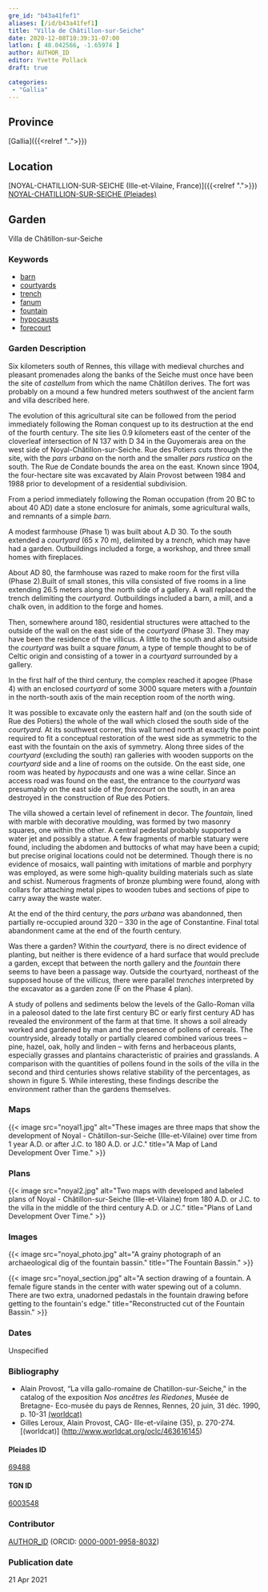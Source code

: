```yaml
---
gre_id: "b43a41fef1"
aliases: [/id/b43a41fef1]
title: "Villa de Châtillon-sur-Seiche"
date: 2020-12-08T10:39:31-07:00
latlon: [ 48.042566, -1.65974 ]
author: AUTHOR_ID
editor: Yvette Pollack
draft: true

categories:
 - "Gallia"
---
```


## Province
[Gallia]({{<relref "..">}})

## Location

[NOYAL-CHATILLION-SUR-SEICHE (Ille-et-Vilaine, France)]({{<relref ".">}}) \
[NOYAL-CHATILLION-SUR-SEICHE (Pleiades)](https://pleiades.stoa.org/places/69488)

<!--### Location Description-->

<!-- LEAVE THIS BLANK FOR NOW -->

<!--## Sublocation-->

<!--
[AREA WITHIN LOCATION, LIKE “PALATINE HILL”](GEOREFERENCE LINK)
A sublocation is any area larger than an individual garden, but located within a location. I would always try to include a link to a controlled vocabulary here if possible. This ID may well be different from the Garden ID, e.g., Pompeii versus a Garden in one of the houses which has its own Pleiades ID.
-->

<!--### Sublocation Description-->

<!-- DESCRIPTION -->

## Garden
Villa de Châtillon-sur-Seiche

### Keywords
- [barn](http://vocab.getty.edu/page/aat/300004900)
- [courtyards](http://vocab.getty.edu/page/aat/300004095)
- [trench](http://vocab.getty.edu/page/aat/300008022)
- [fanum](http://vocab.getty.edu/page/aat/300400628)
- [fountain](http://vocab.getty.edu/page/aat/300006179)
- [hypocausts](http://vocab.getty.edu/page/aat/300004277)
- [forecourt](http://vocab.getty.edu/page/aat/300004104)


### Garden Description

Six kilometers south of Rennes, this village with medieval churches and pleasant promenades along the banks of the Seiche must once have been the site of *castellum* from which the name Châtillon derives. The fort was probably on a mound a few hundred meters southwest of the ancient farm and villa described here.

The evolution of this agricultural site can be followed from the period immediately following the Roman conquest up to its destruction at the end of the fourth century. The site lies 0.9 kilometers east of the center of the cloverleaf intersection of N 137 with D 34 in the Guyomerais area on the west side of Noyal-Châtillon-sur-Seiche. Rue des Potiers cuts through the site, with the *pars urbana* on the north and the smaller *pars rustica* on the south. The Rue de Condate bounds the area on the east. Known since 1904, the four-hectare site was excavated by Alain Provost between 1984 and 1988 prior to development of a residential subdivision.

From a period immediately following the Roman occupation (from 20 BC to about 40 AD) date a stone enclosure for animals, some agricultural walls, and remnants of a simple *barn.*

 A modest farmhouse (Phase 1) was built about A.D 30. To the south extended a *courtyard* (65 x 70 m), delimited by a *trench,* which may have had a garden. Outbuildings included a forge, a workshop, and three small homes with fireplaces.

About AD 80, the farmhouse was razed to make room for the first villa (Phase 2).Built of small stones, this villa consisted of five rooms in a line extending 26.5 meters along the north side of a gallery. A wall replaced the trench delimiting the *courtyard.* Outbuildings included a barn, a mill, and a chalk oven, in addition to the forge and homes.

Then, somewhere around 180, residential structures were attached to the outside of the wall on the east side of the *courtyard* (Phase 3). They may have been the residence of the villicus. A little to the south and also outside the *courtyard* was built a square *fanum,* a type of temple thought to be of Celtic origin and consisting of a tower in a *courtyard* surrounded by a gallery.

In the first half of the third century, the complex reached it apogee (Phase 4) with an enclosed *courtyard* of some 3000 square meters with a *fountain* in the north-south axis of the main reception room of the north wing.

It was possible to excavate only the eastern half and (on the south side of Rue des Potiers) the whole of the wall which closed the south side of the *courtyard.* At its southwest corner, this wall turned north at exactly the point required to fit a conceptual restoration of the west side as symmetric to the east with the fountain on the axis of symmetry. Along three sides of the *courtyard* (excluding the south) ran galleries with wooden supports on the *courtyard* side and a line of rooms on the outside. On the east side, one room was heated by *hypocausts* and one was a wine cellar. Since an access road was found on the east, the entrance to the *courtyard* was presumably on the east side of the *forecourt* on the south, in an area destroyed in the construction of Rue des Potiers.

The villa showed a certain level of refinement in decor. The *fountain,* lined with marble with decorative moulding, was formed by two masonry squares, one within the other. A central pedestal probably supported a water jet and possibly a statue. A few fragments of marble statuary were found, including the abdomen and buttocks of what may have been a cupid; but precise original locations could not be determined. Though there is no evidence of mosaics, wall painting with imitations of marble and porphyry was employed, as were some high-quality building materials such as slate and schist. Numerous fragments of bronze plumbing were found, along with collars for attaching metal pipes to wooden tubes and sections of pipe to carry away the waste water.

At the end of the third century, the *pars urbana* was abandonned, then partially re-occupied around 320 – 330 in the age of Constantine. Final total abandonment came at the end of the fourth century.

Was there a garden? Within the *courtyard,* there is no direct evidence of planting, but neither is there evidence of a hard surface that would preclude a garden, except that between the north gallery and the *fountain* there seems to have been a passage way. Outside the courtyard, northeast of the supposed house of the *villicus,* there were parallel *trenches* interpreted by the excavator as a garden zone (F on the Phase 4 plan).

A study of pollens and sediments below the levels of the Gallo-Roman villa in a paleosol dated to the late first century BC or early first century AD has revealed the environment of the farm at that time. It shows a soil already worked and gardened by man and the presence of pollens of cereals. The countryside, already totally or partially cleared combined various trees – pine, hazel, oak, holly and linden – with ferns and herbaceous plants, especially grasses and plantains characteristic of prairies and grasslands. A comparison with the quantities of pollens found in the soils of the villa in the second and third centuries shows relative stability of the percentages, as shown in figure 5. While interesting, these findings describe the environment rather than the gardens themselves.


### Maps

{{< image src="noyal1.jpg" alt="These images are three maps that show the development of Noyal - Châtillon-sur-Seiche (Ille-et-Vilaine) over time from 1 year A.D. or after J.C. to 180 A.D. or J.C." title="A Map of Land Development Over Time." >}}

### Plans

{{< image src="noyal2.jpg" alt="Two maps with developed and labeled plans of Noyal - Châtillon-sur-Seiche (Ille-et-Vilaine) from 180 A.D. or J.C. to the villa in the middle of the third century A.D. or J.C." title="Plans of Land Development Over Time." >}}
<!--
{{< image src="FILENAME" alt="ALT_TEXT" title="CAPTION" >}}
-->

### Images

{{< image src="noyal_photo.jpg" alt="A grainy photograph of an archaeological dig of the fountain bassin." title="The Fountain Bassin." >}}

{{< image src="noyal_section.jpg" alt="A section drawing of a fountain. A female figure stands in the center with water spewing out of a column. There are two extra, unadorned pedastals in the fountain drawing before getting to the fountain's edge." title="Reconstructed cut of the Fountain Bassin." >}}

### Dates
Unspecified

### Bibliography
- Alain Provost, “La villa gallo-romaine de Chatillon-sur-Seiche,” in the catalog of the exposition  *Nos ancêtres les Riedones*, Musée de Bretagne- Eco-musée du pays de Rennes, Rennes, 20 juin, 31 déc. 1990, p. 10-31 [(worldcat)](http://www.worldcat.org/oclc/715516488)
- Gilles Leroux, Alain Provost, CAG- Ille-et-vilaine (35), p. 270-274. [(worldcat)] (http://www.worldcat.org/oclc/463616145)


<!--#### Periodo ID-->

<!-- [PERIODO_ID](https://pleiades.stoa.org/places/PLEIADES_ID) -->

#### Pleiades ID

[69488](https://pleiades.stoa.org/places/69488)

#### TGN ID
[6003548](http://vocab.getty.edu/page/tgn/6003548)

### Contributor
[AUTHOR_ID](link) (ORCID: [0000-0001-9958-8032](https://orcid.org/0000-0001-9958-8032))

### Publication date

21 Apr 2021

<!--### Related articles-->

<!-- Links to other related articles. Leave blank for now -->